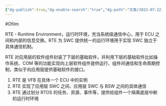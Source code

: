 ```yaml
---
{"dg-publish":true,"dg-enable-search":"true","dg-path":"文章/2022-07-22 RTE 层的理解.md","permalink":"/文章/2022-07-22 RTE 层的理解/","dgEnableSearch":"true","dgPassFrontmatter":true,"created":"2023-02-10T23:09:59.000+08:00","updated":"2023-11-14T13:34:20.000+08:00"}
---
```


#Ofilm 

RTE - Runtime Environment，运行时环境，充当系统级通信中心，用于 ECU 之间和内部的信息交换。RTE 为 SWC 提供统一的运行环境用于实现 SWC 独立于具体通信机制。

RTE 对应用层的软件组件封装了下层的基础软件，并利用下层的基础软件比如操作系统、COM 等的功能实现向上层软件组件提供运行、组件间通信和生命周期控制，类似于向应用层提供基础软件的接口。

1. RTE 是 VFB 在具体一个 ECU 中的实例
2. RTE 实现了应用层 SWC 之间、应用层 SWC 与 BSW 之间的具体通信
3. RTE 通过划分 RTOS 的任务、资源、事件等，提供给组件一个隔离底层中断的运行时环境